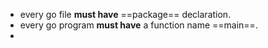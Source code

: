 - every go file **must have** ==package== declaration.
- every go program **must have** a function name ==main==.
- 